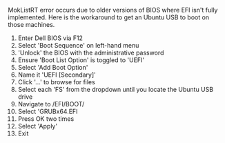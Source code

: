 MokListRT error occurs due to older versions of BIOS where EFI isn't fully implemented. Here is the workaround to get an Ubuntu USB to boot on those machines.

1. Enter Dell BIOS via F12
2. Select 'Boot Sequence' on left-hand menu
3. 'Unlock' the BIOS with the administrative password
4. Ensure 'Boot List Option' is toggled to 'UEFI'
5. Select 'Add Boot Option'
6. Name it 'UEFI [Secondary]'
7. Click '...' to browse for files
8. Select each 'FS' from the dropdown until you locate the Ubuntu USB drive
9. Navigate to /EFI/BOOT/
10. Select 'GRUBx64.EFI
11. Press OK two times
12. Select 'Apply'
13. Exit